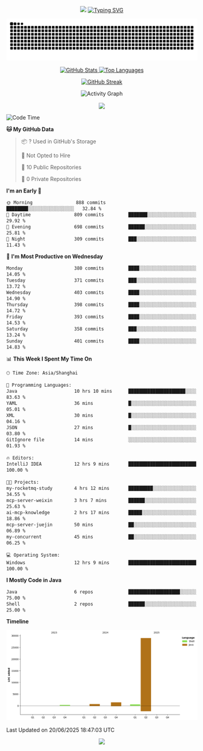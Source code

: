 <!-- -->

<p align="center">
<img src="https://capsule-render.vercel.app/api?type=waving&color=timeGradient&height=300&&section=header&text=HI%20THEME!&fontSize=90&fontAlign=50&fontAlignY=30&desc=I%20am%20AlfonsoKevin!&descAlign=50&descSize=30&descAlignY=60&animation=twinkling" />
    <a align="center" href="https://www.kaijavademo.top/"><img src="https://readme-typing-svg.demolab.com?font=Fira+Code&center=true&pause=1000&width=435&lines=Welcome+to+my+GitHub+profile+page!;%E6%AC%A2%E8%BF%8E%E6%9D%A5%E5%88%B0%E6%88%91%E7%9A%84GitHub%E4%B8%BB%E9%A1%B5%EF%BC%81" alt="Typing SVG" height=200 /> </a>
</p>
 <p align="center"><img src="https://raw.githubusercontent.com/AlfonsoKevin/AlfonsoKevin/output/github-contribution-grid-snake.svg"></p>

</p>


<p align="center" >
  <a href="https://github.com/AlfonsoKevin">  
    <img src="https://github-readme-stats.vercel.app/api/?username=AlfonsoKevin&layout=compact&border_radius=20" width="400"  alt="GitHub Stats" />
  </a>
  <a href="https://www.kaijavademo.top/">
    <img src="https://github-readme-stats.vercel.app/api/top-langs/?username=AlfonsoKevin&layout=compact&border_radius=20" width=400 alt="Top Languages"/>
  </a>
</p>


<p align="center">
    <a href="https://github.com/AlfonsoKevin">
    <img src="https://streak-stats.demolab.com?user=AlfonsoKevin&theme=transparent&hide_border=false%C2%A0%C2%A0%E5%81%87&short_numbers=false%C2%A0%C2%A0%E5%81%87&card_width=595&card_height=234" height="400"  alt="GitHub Streak" />
    </a>
</p>



<p align="center">
    <img width="800" src="https://github-readme-activity-graph.vercel.app/graph?username=AlfonsoKevin&theme=github-compact&hide_border=true&area=true&from=2024-06-01&to=2024-12-31&grid=false&custom_title=Activity%20Graph" alt="Activity Graph" title="Activity Graph" />
</p> 




<p align="center">
	<img align="center" src="https://skillicons.dev/icons?i=idea,java,mysql,redis,spring,rocket,html,css,js,react,linux,py,c,clion,docker,md,stackoverflow&theme=light" />    
</p>


<!--START_SECTION:waka-->
![Code Time](http://img.shields.io/badge/Code%20Time-122%20hrs%2028%20mins-blue)

**🐱 My GitHub Data** 

> 📦 ? Used in GitHub's Storage 
 > 
> 🚫 Not Opted to Hire
 > 
> 📜 10 Public Repositories 
 > 
> 🔑 0 Private Repositories 
 > 
**I'm an Early 🐤** 

```text
🌞 Morning                888 commits         ████████░░░░░░░░░░░░░░░░░   32.84 % 
🌆 Daytime                809 commits         ███████░░░░░░░░░░░░░░░░░░   29.92 % 
🌃 Evening                698 commits         ██████░░░░░░░░░░░░░░░░░░░   25.81 % 
🌙 Night                  309 commits         ███░░░░░░░░░░░░░░░░░░░░░░   11.43 % 
```
📅 **I'm Most Productive on Wednesday** 

```text
Monday                   380 commits         ████░░░░░░░░░░░░░░░░░░░░░   14.05 % 
Tuesday                  371 commits         ███░░░░░░░░░░░░░░░░░░░░░░   13.72 % 
Wednesday                403 commits         ████░░░░░░░░░░░░░░░░░░░░░   14.90 % 
Thursday                 398 commits         ████░░░░░░░░░░░░░░░░░░░░░   14.72 % 
Friday                   393 commits         ████░░░░░░░░░░░░░░░░░░░░░   14.53 % 
Saturday                 358 commits         ███░░░░░░░░░░░░░░░░░░░░░░   13.24 % 
Sunday                   401 commits         ████░░░░░░░░░░░░░░░░░░░░░   14.83 % 
```


📊 **This Week I Spent My Time On** 

```text
🕑︎ Time Zone: Asia/Shanghai

💬 Programming Languages: 
Java                     10 hrs 10 mins      █████████████████████░░░░   83.63 % 
YAML                     36 mins             █░░░░░░░░░░░░░░░░░░░░░░░░   05.01 % 
XML                      30 mins             █░░░░░░░░░░░░░░░░░░░░░░░░   04.16 % 
JSON                     27 mins             █░░░░░░░░░░░░░░░░░░░░░░░░   03.80 % 
GitIgnore file           14 mins             ░░░░░░░░░░░░░░░░░░░░░░░░░   01.93 % 

🔥 Editors: 
IntelliJ IDEA            12 hrs 9 mins       █████████████████████████   100.00 % 

🐱‍💻 Projects: 
my-rocketmq-study        4 hrs 12 mins       █████████░░░░░░░░░░░░░░░░   34.55 % 
mcp-server-weixin        3 hrs 7 mins        ██████░░░░░░░░░░░░░░░░░░░   25.63 % 
ai-mcp-knowledge         2 hrs 17 mins       █████░░░░░░░░░░░░░░░░░░░░   18.86 % 
mcp-server-juejin        50 mins             ██░░░░░░░░░░░░░░░░░░░░░░░   06.89 % 
my-concurrent            45 mins             ██░░░░░░░░░░░░░░░░░░░░░░░   06.25 % 

💻 Operating System: 
Windows                  12 hrs 9 mins       █████████████████████████   100.00 % 
```

**I Mostly Code in Java** 

```text
Java                     6 repos             ███████████████████░░░░░░   75.00 % 
Shell                    2 repos             ██████░░░░░░░░░░░░░░░░░░░   25.00 % 
```



**Timeline**

![Lines of Code chart](https://raw.githubusercontent.com/AlfonsoKevin/AlfonsoKevin/main/assets/bar_graph.png)


 Last Updated on 20/06/2025 18:47:03 UTC
<!--END_SECTION:waka-->

<p align="center">
    <a href="https://github.com/AlfonsoKevin"></a><img src="https://img.shields.io/badge/GitHub-grey?logo=github" />
</p>
